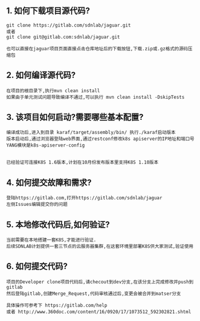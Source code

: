 ## 1. 如何下载项目源代码?
    git clone https://gitlab.com/sdnlab/jaguar.git
    或者
    git clone git@gitlab.com:sdnlab/jaguar.git

    也可以直接在jaguar项目页面直接点击仓库地址后的下载按钮,下载.zip或.gz格式的源码压缩包

## 2. 如何编译源代码?
    在项目的根目录下,执行mvn clean install
    如果由于单元测试问题导致编译不通过,可以执行 mvn clean install -DskipTests

## 3. 该项目如何启动?需要哪些基本配置?
    编译成功后,进入到目录 karaf/target/assembly/bin/ 执行./karaf启动版本
    版本启动后,通过浏览器登陆web界面,通过restconf修改k8s apiserver的IP地址和端口号
    YANG模块是k8s-apiserver-config


    已经验证可连接K8S 1.6版本,计划在10月份发布版本里支持K8S 1.10版本

## 4. 如何提交故障和需求?
    登陆https://gitlab.com,打开https://gitlab.com/sdnlab/jaguar
    左侧Issues编辑提交你的问题

## 5. 本地修改代码后,如何验证?
    当前需要在本地搭建一套K8S,才能进行验证.
    后续SDNLAB计划提供一套三节点的云服务器集群,在这套环境里部署K8S供大家测试,验证使用

## 6. 如何提交代码?
    项目的Developer clone项目代码后,请checout到dev分支,在该分支上完成修改并push到gitlab
    然后登陆gitlab,创建Merge_Request,代码审核通过后,变更会被合并到matser分支
    
    具体操作可参考下 https://gitlab.com/help
    或者 http://www.360doc.com/content/16/0920/17/1073512_592302821.shtml